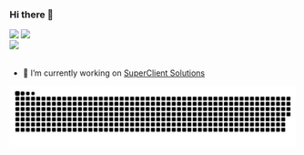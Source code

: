 
### Hi there 👋

<div>
  <img height="180em" src="https://github-readme-stats.vercel.app/api?username=fabsiqueira&theme=dracula" />
  <img height="180em" src="https://github-readme-stats.vercel.app/api/top-langs/?username=fabsiqueira&layout=compact&theme=dracula&hide=jupyter%20notebook" />
</div>


<div>
  <a href="bit.ly/Infabiolasiqueira" target="_blank"><img src="https://img.shields.io/badge/LinkedIn-0077B5?style=for-the-badge&logo=linkedin&logoColor=white"  /></a>
</div>

##

- 🔭 I’m currently working on [SuperClient Solutions](https://novo.superclientsolutions.com/)


![Snake animation](https://github.com/fabsiqueira/fabsiqueira/blob/output/github-contribution-grid-snake.svg)
